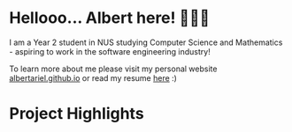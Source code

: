 <!--
**albertarielw/albertarielw** is a ✨ _special_ ✨ repository because its `README.md` (this file) appears on your GitHub profile.

Here are some ideas to get you started:

- 🔭 I’m currently working on ...
- 🌱 I’m currently learning ...
- 👯 I’m looking to collaborate on ...
- 🤔 I’m looking for help with ...
- 💬 Ask me about ...
- 📫 How to reach me: ...
- 😄 Pronouns: ...
- ⚡ Fun fact: ...
-->


# Hellooo... Albert here! 👋👋👋

I am a Year 2 student in NUS studying Computer Science and Mathematics - aspiring to work in the software engineering industry!

To learn more about me please visit my personal website [albertariel.github.io](https://albertarielw.github.io/resume/) or read my resume [here](https://github.com/albertarielw/albertarielw/blob/main/Resume%20Albert%20Ariel%20Widiaatmaja%20(29%20Aug%202022).pdf) :)

# Project Highlights
